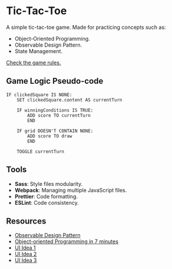 # Tic-Tac-Toe

A simple tic-tac-toe game. Made for practicing concepts such as:

- Object-Oriented Programming.
- Observable Design Pattern.
- State Management.

[Check the game rules.](https://en.wikipedia.org/wiki/Tic-tac-toe)

## Game Logic Pseudo-code

```
IF clickedSquare IS NONE:
	SET clickedSquare.content AS currentTurn

	IF winningConditions IS TRUE:
		ADD score TO currentTurn
		END

	IF grid DOESN'T CONTAIN NONE:
		ADD score TO draw
		END

	TOGGLE currentTurn
```

## Tools

- **Sass**: Style files modularity.
- **Webpack**: Managing multiple JavaScript files.
- **Prettier**: Code formatting.
- **ESLint**: Code consistency.

## Resources

- [Observable Design Pattern](https://refactoring.guru/design-patterns/observer)
- [Object-oriented Programming in 7 minutes](https://www.youtube.com/watch?v=pTB0EiLXUC8&)
- [UI Idea 1](https://dribbble.com/shots/1710515-Tic-Tac-Toe)
- [UI Idea 2](https://dribbble.com/shots/3402966-Tic-Tac-Toe)
- [UI Idea 3](https://dribbble.com/shots/6546099-Empty-Spaces-10)

